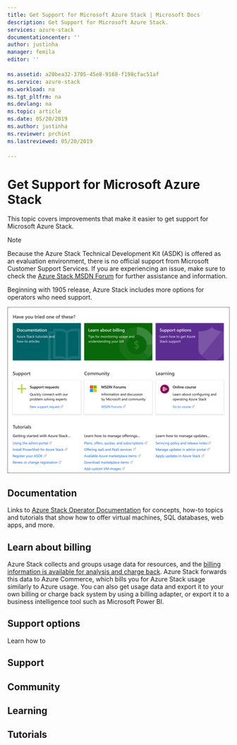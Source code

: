 ```yaml
---
title: Get Support for Microsoft Azure Stack | Microsoft Docs
description: Get Support for Microsoft Azure Stack.
services: azure-stack
documentationcenter: ''
author: justinha
manager: femila
editor: ''

ms.assetid: a20bea32-3705-45e8-9168-f198cfac51af
ms.service: azure-stack
ms.workload: na
ms.tgt_pltfrm: na
ms.devlang: na
ms.topic: article
ms.date: 05/20/2019
ms.author: justinha
ms.reviewer: prchint
ms.lastreviewed: 05/20/2019

---
```

# Get Support for Microsoft Azure Stack

This topic covers improvements that make it easier to get support for Microsoft Azure Stack. 

> [!NOTE]
> Because the Azure Stack Technical Development Kit (ASDK) is offered as an evaluation environment, there is no official support from Microsoft Customer Support Services. If you are experiencing an issue, make sure to check the [Azure Stack MSDN Forum](https://social.msdn.microsoft.com/Forums/azure/home?forum=azurestack) for further assistance and information.  

Beginning with 1905 release, Azure Stack includes more options for operators who need support. 

![Get support options](media/azure-stack-get-support/get-support-options.png)

## Documentation

Links to [Azure Stack Operator Documentation](index.yml) for concepts, how-to topics and tutorials that show how to offer virtual machines, SQL databases, web apps, and more. 

## Learn about billing

Azure Stack collects and groups usage data for resources, and the [billing information is available for analysis and charge back](azure-stack-billing-and-chargeback.md). Azure Stack forwards this data to Azure Commerce, which bills you for Azure Stack usage similarly to Azure usage. You can also get usage data and export it to your own billing or charge back system by using a billing adapter, or export it to a business intelligence tool such as Microsoft Power BI.

## Support options

Learn how to 

## Support

## Community 

## Learning

## Tutorials
